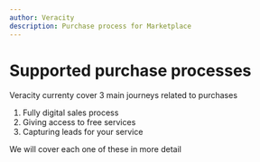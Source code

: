 ```yaml
---
author: Veracity
description: Purchase process for Marketplace
---
```


# Supported purchase processes

Veracity currenty cover 3 main journeys related to purchases
1. Fully digital sales process
2. Giving access to free services
3. Capturing leads for your service

We will cover each one of these in more detail
